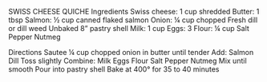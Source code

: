 SWISS CHEESE QUICHE
Ingredients
Swiss cheese:  1 cup shredded
Butter: 1 tbsp
Salmon: ½ cup canned flaked salmon
Onion: ¼ cup chopped
Fresh dill or dill weed
Unbaked 8” pastry shell
Milk: 1 cup
Eggs: 3
Flour:  ¼ cup
Salt
Pepper
Nutmeg

Directions
Sautee ¼ cup chopped onion in butter until tender
Add:
Salmon
Dill
Toss slightly
Combine:
Milk
Eggs
Flour
Salt
Pepper
Nutmeg
Mix until smooth
Pour into pastry shell
Bake at 400° for 35 to 40 minutes

